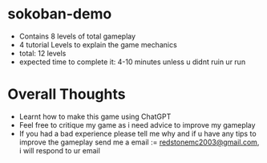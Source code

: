 # sokoban-demo
- Contains 8 levels of total gameplay
- 4 tutorial Levels to explain the game mechanics
- total: 12 levels
- expected time to complete it: 4-10 minutes unless u didnt ruin ur run

# Overall Thoughts
- Learnt how to make this game using ChatGPT
- Feel free to critique my game as i need advice to improve my gameplay
- If you had a bad experience please tell me why and if u have any tips to improve the gameplay send me a email := redstonemc2003@gmail.com, i will respond to ur email